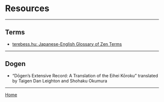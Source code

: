 <a name="0"></a>
# Resources

-------
## Terms

- [terebess.hu: Japanese-English Glossary of Zen Terms](https://terebess.hu/zen/szoto/szotar/szotar.html)

-------
## Dogen

- “Dōgen’s Extensive Record: A Translation of the Eihei Kōroku” translated by Taigen Dan Leighton and Shohaku Okumura

-------


[Home](index.md)
